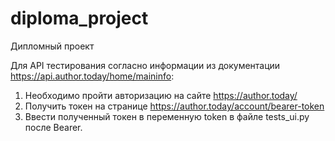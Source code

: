 # diploma_project
Дипломный проект

Для API тестирования согласно информации из документации https://api.author.today/home/maininfo:
1. Необходимо пройти авторизацию на сайте https://author.today/
2. Получить токен на странице https://author.today/account/bearer-token
3. Ввести полученный токен в переменную token в файле tests_ui.py после Bearer.
